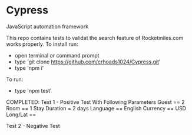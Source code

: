 # Cypress
JavaScript automation framework

This repo contains tests to validat the search feature of Rocketmiles.com works properly.
To install run:
 - open terminal or command prompt
 - type 'git clone https://github.com/crhoads1024/Cypress.git'
 - type 'npm i'
 
To run:
 - type 'npm test'
 

COMPLETED:
Test 1 - Positive Test Wth Following Parameters
Guest == 2
Room == 1
Stay Duration = 2 days
Language == English
Currency == USD
Long/Lat == 


Test 2 - Negative Test

